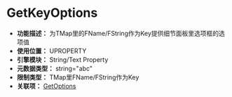 ﻿# GetKeyOptions

- **功能描述：** 为TMap里的FName/FString作为Key提供细节面板里选项框的选项值
- **使用位置：** UPROPERTY
- **引擎模块：** String/Text Property
- **元数据类型：** string="abc"
- **限制类型：** TMap里FName/FString作为Key
- **关联项：** [GetOptions](GetOptions/GetOptions.md)
